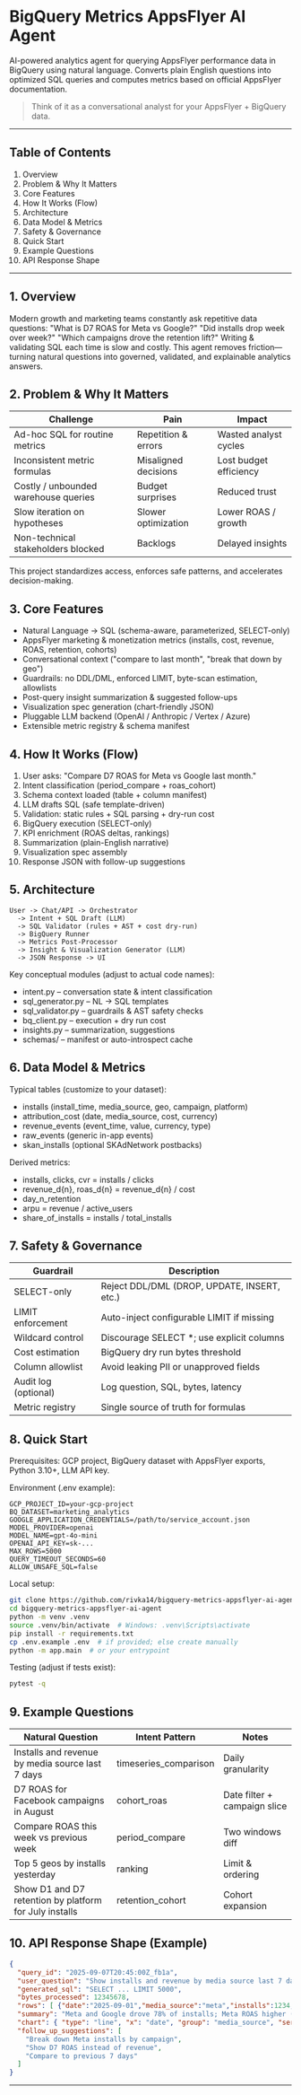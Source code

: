 # BigQuery Metrics AppsFlyer AI Agent

AI-powered analytics agent for querying AppsFlyer performance data in BigQuery using natural language. 
Converts plain English questions into optimized SQL queries and computes metrics based on official AppsFlyer documentation.

> Think of it as a conversational analyst for your AppsFlyer + BigQuery data.

---
## Table of Contents
1. Overview
2. Problem & Why It Matters
3. Core Features
4. How It Works (Flow)
5. Architecture
6. Data Model & Metrics
7. Safety & Governance
8. Quick Start
9. Example Questions
10. API Response Shape

---
## 1. Overview
Modern growth and marketing teams constantly ask repetitive data questions: "What is D7 ROAS for Meta vs Google?" "Did installs drop week over week?" "Which campaigns drove the retention lift?" Writing & validating SQL each time is slow and costly. This agent removes friction—turning natural questions into governed, validated, and explainable analytics answers.

## 2. Problem & Why It Matters
| Challenge | Pain | Impact |
|-----------|------|--------|
| Ad-hoc SQL for routine metrics | Repetition & errors | Wasted analyst cycles |
| Inconsistent metric formulas | Misaligned decisions | Lost budget efficiency |
| Costly / unbounded warehouse queries | Budget surprises | Reduced trust |
| Slow iteration on hypotheses | Slower optimization | Lower ROAS / growth |
| Non-technical stakeholders blocked | Backlogs | Delayed insights |

This project standardizes access, enforces safe patterns, and accelerates decision-making.

## 3. Core Features
- Natural Language → SQL (schema-aware, parameterized, SELECT-only)
- AppsFlyer marketing & monetization metrics (installs, cost, revenue, ROAS, retention, cohorts)
- Conversational context ("compare to last month", "break that down by geo")
- Guardrails: no DDL/DML, enforced LIMIT, byte-scan estimation, allowlists
- Post-query insight summarization & suggested follow-ups
- Visualization spec generation (chart-friendly JSON)
- Pluggable LLM backend (OpenAI / Anthropic / Vertex / Azure)
- Extensible metric registry & schema manifest

## 4. How It Works (Flow)
1. User asks: "Compare D7 ROAS for Meta vs Google last month."  
2. Intent classification (period_compare + roas_cohort)  
3. Schema context loaded (table + column manifest)  
4. LLM drafts SQL (safe template-driven)  
5. Validation: static rules + SQL parsing + dry-run cost  
6. BigQuery execution (SELECT-only)  
7. KPI enrichment (ROAS deltas, rankings)  
8. Summarization (plain-English narrative)  
9. Visualization spec assembly  
10. Response JSON with follow-up suggestions

## 5. Architecture
```
User -> Chat/API -> Orchestrator
  -> Intent + SQL Draft (LLM)
  -> SQL Validator (rules + AST + cost dry-run)
  -> BigQuery Runner
  -> Metrics Post-Processor
  -> Insight & Visualization Generator (LLM)
  -> JSON Response -> UI
```
Key conceptual modules (adjust to actual code names):
- intent.py – conversation state & intent classification
- sql_generator.py – NL → SQL templates
- sql_validator.py – guardrails & AST safety checks
- bq_client.py – execution + dry run cost
- insights.py – summarization, suggestions
- schemas/ – manifest or auto-introspect cache

## 6. Data Model & Metrics
Typical tables (customize to your dataset):
- installs (install_time, media_source, geo, campaign, platform)
- attribution_cost (date, media_source, cost, currency)
- revenue_events (event_time, value, currency, type)
- raw_events (generic in-app events)
- skan_installs (optional SKAdNetwork postbacks)

Derived metrics:
- installs, clicks, cvr = installs / clicks
- revenue_d{n}, roas_d{n} = revenue_d{n} / cost
- day_n_retention
- arpu = revenue / active_users
- share_of_installs = installs / total_installs

## 7. Safety & Governance
| Guardrail | Description |
|-----------|-------------|
| SELECT-only | Reject DDL/DML (DROP, UPDATE, INSERT, etc.) |
| LIMIT enforcement | Auto-inject configurable LIMIT if missing |
| Wildcard control | Discourage SELECT *; use explicit columns |
| Cost estimation | BigQuery dry run bytes threshold |
| Column allowlist | Avoid leaking PII or unapproved fields |
| Audit log (optional) | Log question, SQL, bytes, latency |
| Metric registry | Single source of truth for formulas |

## 8. Quick Start
Prerequisites: GCP project, BigQuery dataset with AppsFlyer exports, Python 3.10+, LLM API key.

Environment (.env example):
```
GCP_PROJECT_ID=your-gcp-project
BQ_DATASET=marketing_analytics
GOOGLE_APPLICATION_CREDENTIALS=/path/to/service_account.json
MODEL_PROVIDER=openai
MODEL_NAME=gpt-4o-mini
OPENAI_API_KEY=sk-...
MAX_ROWS=5000
QUERY_TIMEOUT_SECONDS=60
ALLOW_UNSAFE_SQL=false
```

Local setup:
```bash
git clone https://github.com/rivka14/bigquery-metrics-appsflyer-ai-agent.git
cd bigquery-metrics-appsflyer-ai-agent
python -m venv .venv
source .venv/bin/activate  # Windows: .venv\Scripts\activate
pip install -r requirements.txt
cp .env.example .env  # if provided; else create manually
python -m app.main  # or your entrypoint
```
Testing (adjust if tests exist):
```bash
pytest -q
```

## 9. Example Questions
| Natural Question | Intent Pattern | Notes |
|------------------|---------------|-------|
| Installs and revenue by media source last 7 days | timeseries_comparison | Daily granularity |
| D7 ROAS for Facebook campaigns in August | cohort_roas | Date filter + campaign slice |
| Compare ROAS this week vs previous week | period_compare | Two windows diff |
| Top 5 geos by installs yesterday | ranking | Limit & ordering |
| Show D1 and D7 retention by platform for July installs | retention_cohort | Cohort expansion |

## 10. API Response Shape (Example)
```json
{
  "query_id": "2025-09-07T20:45:00Z_fb1a",
  "user_question": "Show installs and revenue by media source last 7 days",
  "generated_sql": "SELECT ... LIMIT 5000",
  "bytes_processed": 12345678,
  "rows": [ {"date":"2025-09-01","media_source":"meta","installs":1234,"revenue":456.78} ],
  "summary": "Meta and Google drove 78% of installs; Meta ROAS higher (+12%).",
  "chart": { "type": "line", "x": "date", "group": "media_source", "series": ["installs","revenue"] },
  "follow_up_suggestions": [
    "Break down Meta installs by campaign",
    "Show D7 ROAS instead of revenue",
    "Compare to previous 7 days"
  ]
}
```
---
